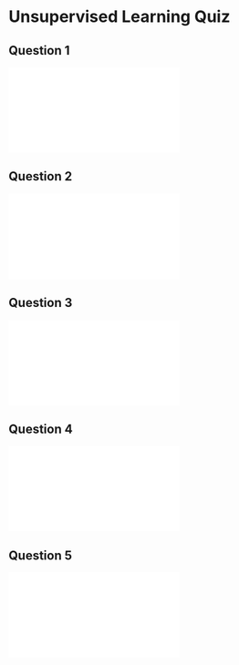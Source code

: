 # Unsupervised Learning Quiz

Question 1
----------
![Question 1](Unsupervised-Question3.md)

Question 2
----------
![Question 2](Unsupervised-Question3.md)

Question 3
----------
![Question 3](Unsupervised-Question3.md)

Question 4
----------
![Question 4](Unsupervised-Question4.md)

Question 5
----------
![Question 5](Unsupervised-Question5.md)